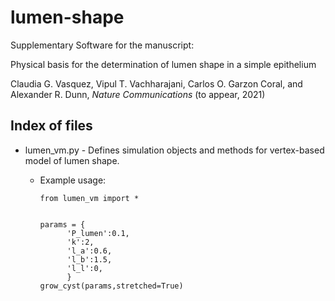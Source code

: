 # lumen-shape
Supplementary Software for the manuscript: 

Physical basis for the determination of lumen shape in a simple epithelium 

Claudia G. Vasquez, Vipul T. Vachharajani, Carlos O. Garzon Coral, and Alexander R. Dunn, _Nature Communications_ (to appear, 2021)


## Index of files
* lumen_vm.py - Defines simulation objects and methods for vertex-based model of lumen shape.
    * Example usage: 
          
          from lumen_vm import *
          
          
          params = {
                'P_lumen':0.1,
                'k':2,
                'l_a':0.6,
                'l_b':1.5,
                'l_l':0,
                }
          grow_cyst(params,stretched=True)
          
